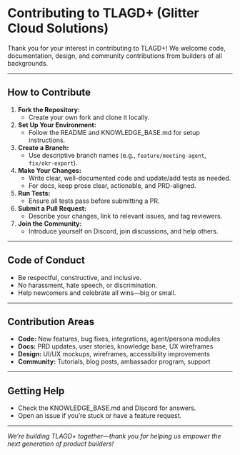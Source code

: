 # Contributing to TLAGD+ (Glitter Cloud Solutions)

Thank you for your interest in contributing to TLAGD+! We welcome code, documentation, design, and community contributions from builders of all backgrounds.

---

## How to Contribute

1. **Fork the Repository:**
   - Create your own fork and clone it locally.
2. **Set Up Your Environment:**
   - Follow the README and KNOWLEDGE_BASE.md for setup instructions.
3. **Create a Branch:**
   - Use descriptive branch names (e.g., `feature/meeting-agent`, `fix/okr-export`).
4. **Make Your Changes:**
   - Write clear, well-documented code and update/add tests as needed.
   - For docs, keep prose clear, actionable, and PRD-aligned.
5. **Run Tests:**
   - Ensure all tests pass before submitting a PR.
6. **Submit a Pull Request:**
   - Describe your changes, link to relevant issues, and tag reviewers.
7. **Join the Community:**
   - Introduce yourself on Discord, join discussions, and help others.

---

## Code of Conduct
- Be respectful, constructive, and inclusive.
- No harassment, hate speech, or discrimination.
- Help newcomers and celebrate all wins—big or small.

---

## Contribution Areas
- **Code:** New features, bug fixes, integrations, agent/persona modules
- **Docs:** PRD updates, user stories, knowledge base, UX wireframes
- **Design:** UI/UX mockups, wireframes, accessibility improvements
- **Community:** Tutorials, blog posts, ambassador program, support

---

## Getting Help
- Check the KNOWLEDGE_BASE.md and Discord for answers.
- Open an issue if you’re stuck or have a feature request.

---

*We’re building TLAGD+ together—thank you for helping us empower the next generation of product builders!*
